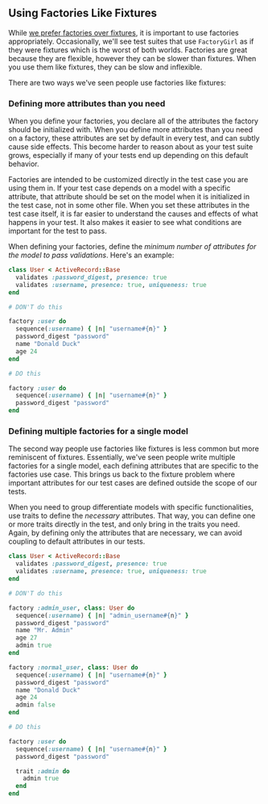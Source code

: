 ## Using Factories Like Fixtures

While [we prefer factories over fixtures](#factorygirl), it is important to use factories
appropriately. Occasionally, we'll see test suites that use `FactoryGirl` as if
they were fixtures which is the worst of both worlds. Factories are great
because they are flexible, however they can be slower than fixtures. When you
use them like fixtures, they can be slow and inflexible.

There are two ways we've seen people use factories like fixtures:

### Defining more attributes than you need

When you define your factories, you declare all of the attributes the factory
should be initialized with. When you define more attributes than you need on a
factory, these attributes are set by default in every test, and can subtly cause
side effects. This become harder to reason about as your test suite grows,
especially if many of your tests end up depending on this default behavior.

Factories are intended to be customized directly in the test case you are using
them in. If your test case depends on a model with a specific attribute, that
attribute should be set on the model when it is initialized in the test case,
not in some other file. When you set these attributes in the test case itself,
it is far easier to understand the causes and effects of what happens in your
test. It also makes it easier to see what conditions are important for the test
to pass.

When defining your factories, define the _minimum number of attributes for the
model to pass validations_. Here's an example:

```ruby
class User < ActiveRecord::Base
  validates :password_digest, presence: true
  validates :username, presence: true, uniqueness: true
end

# DON'T do this

factory :user do
  sequence(:username) { |n| "username#{n}" }
  password_digest "password"
  name "Donald Duck"
  age 24
end

# DO this

factory :user do
  sequence(:username) { |n| "username#{n}" }
  password_digest "password"
end
```

### Defining multiple factories for a single model

The second way people use factories like fixtures is less common but more
reminiscent of fixtures. Essentially, we've seen people write multiple
factories for a single model, each defining attributes that are specific to the
factories use case. This brings us back to the fixture problem where important
attributes for our test cases are defined outside the scope of our tests.

When you need to group differentiate models with specific functionalities, use
traits to define the _necessary_ attributes. That way, you can define one or
more traits directly in the test, and only bring in the traits you need. Again,
by defining only the attributes that are necessary, we can avoid coupling to
default attributes in our tests.

```ruby
class User < ActiveRecord::Base
  validates :password_digest, presence: true
  validates :username, presence: true, uniqueness: true
end

# DON'T do this

factory :admin_user, class: User do
  sequence(:username) { |n| "admin_username#{n}" }
  password_digest "password"
  name "Mr. Admin"
  age 27
  admin true
end

factory :normal_user, class: User do
  sequence(:username) { |n| "username#{n}" }
  password_digest "password"
  name "Donald Duck"
  age 24
  admin false
end

# DO this

factory :user do
  sequence(:username) { |n| "username#{n}" }
  password_digest "password"

  trait :admin do
    admin true
  end
end
```
